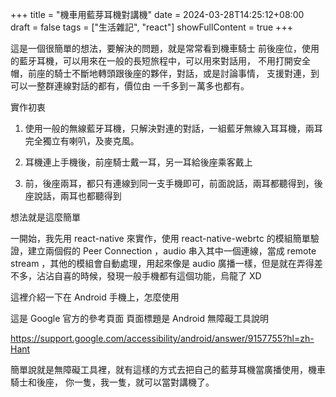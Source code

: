 +++
title = "機車用藍芽耳機對講機"
date = 2024-03-28T14:25:12+08:00
draft = false
tags = ["生活雜記", "react"]
showFullContent = true
+++

這是一個很簡單的想法，要解決的問題，就是常常看到機車騎士
前後座位，使用的藍牙耳機，可以用來在一般的長短旅程中，可以用來對話用，
不用打開安全帽，前座的騎士不斷地轉頭跟後座的夥伴，對話，或是討論事情，
支援對連，到可以一整群連線對話的都有，價位由 一千多到ㄧ萬多也都有。

實作初衷

1. 使用一般的無線藍牙耳機，只解決對連的對話，一組藍牙無線入耳耳機，兩耳
完全獨立有喇叭，及麥克風。

2. 耳機連上手機後，前座騎士戴一耳，另一耳給後座乘客戴上

3. 前，後座兩耳，都只有連線到同一支手機即可，前面說話，兩耳都聽得到，後座說話，兩耳也都聽得到

想法就是這麼簡單


一開始，我先用 react-native 來實作，使用 react-native-webrtc 的模組簡單驗證，建立兩個假的
Peer Connection ，audio 串入其中一個連線，當成 remote stream ，其他的模組會自動處理，用起來像是
audio 廣播一樣，但是就在弄得差不多，沾沾自喜的時候，發現一般手機都有這個功能，烏龍了 XD


這裡介紹一下在 Android 手機上，怎麼使用

這是 Google 官方的參考頁面
頁面標題是 Android 無障礙工具說明

https://support.google.com/accessibility/android/answer/9157755?hl=zh-Hant

簡單說就是無障礙工具裡，就有這樣的方式去把自己的藍芽耳機當廣播使用，機車騎士和後座，
你一隻，我一隻，就可以當對講機了。

